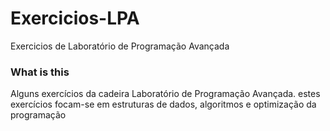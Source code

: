 # Exercicios-LPA
Exercicios de Laboratório de Programação Avançada

### What is this
Alguns exercícios da cadeira Laboratório de Programação Avançada. estes exercícios focam-se
em estruturas de dados, algoritmos e optimização da programação
